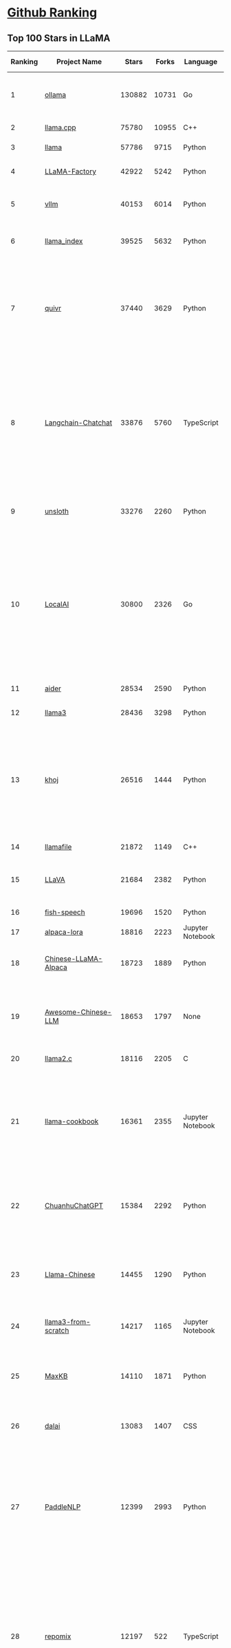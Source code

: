 [Github Ranking](../README.md)
==========

## Top 100 Stars in LLaMA

| Ranking | Project Name | Stars | Forks | Language | Open Issues | Description | Last Commit |
| ------- | ------------ | ----- | ----- | -------- | ----------- | ----------- | ----------- |
| 1 | [ollama](https://github.com/ollama/ollama) | 130882 | 10731 | Go | 1429 | Get up and running with Llama 3.3, DeepSeek-R1, Phi-4, Gemma 2, and other large language models. | 2025-03-04T03:23:58Z |
| 2 | [llama.cpp](https://github.com/ggml-org/llama.cpp) | 75780 | 10955 | C++ | 348 | LLM inference in C/C++ | 2025-03-04T07:05:15Z |
| 3 | [llama](https://github.com/meta-llama/llama) | 57786 | 9715 | Python | 421 | Inference code for Llama models | 2025-01-26T21:42:26Z |
| 4 | [LLaMA-Factory](https://github.com/hiyouga/LLaMA-Factory) | 42922 | 5242 | Python | 328 | Unified Efficient Fine-Tuning of 100+ LLMs & VLMs (ACL 2024) | 2025-03-03T16:17:10Z |
| 5 | [vllm](https://github.com/vllm-project/vllm) | 40153 | 6014 | Python | 1364 | A high-throughput and memory-efficient inference and serving engine for LLMs | 2025-03-04T10:39:16Z |
| 6 | [llama_index](https://github.com/run-llama/llama_index) | 39525 | 5632 | Python | 681 | LlamaIndex is the leading framework for building LLM-powered agents over your data. | 2025-03-04T04:34:47Z |
| 7 | [quivr](https://github.com/QuivrHQ/quivr) | 37440 | 3629 | Python | 25 | Opiniated RAG for integrating GenAI in your apps 🧠   Focus on your product rather than the RAG. Easy integration in existing products with customisation!  Any LLM: GPT4, Groq, Llama. Any Vectorstore: PGVector, Faiss. Any Files. Anyway you want.  | 2025-02-27T13:40:45Z |
| 8 | [Langchain-Chatchat](https://github.com/chatchat-space/Langchain-Chatchat) | 33876 | 5760 | TypeScript | 203 | Langchain-Chatchat（原Langchain-ChatGLM）基于 Langchain 与 ChatGLM, Qwen 与 Llama 等语言模型的 RAG 与 Agent 应用 \| Langchain-Chatchat (formerly langchain-ChatGLM), local knowledge based LLM (like ChatGLM, Qwen and Llama) RAG and Agent app with langchain  | 2024-11-29T05:06:44Z |
| 9 | [unsloth](https://github.com/unslothai/unsloth) | 33276 | 2260 | Python | 797 | Finetune Llama 3.3, DeepSeek-R1 & Reasoning LLMs 2x faster with 70% less memory! 🦥 | 2025-03-04T10:38:46Z |
| 10 | [LocalAI](https://github.com/mudler/LocalAI) | 30800 | 2326 | Go | 405 | :robot: The free, Open Source alternative to OpenAI, Claude and others. Self-hosted and local-first. Drop-in replacement for OpenAI,  running on consumer-grade hardware. No GPU required. Runs gguf, transformers, diffusers and many more models architectures. Features: Generate Text, Audio, Video, Images, Voice Cloning, Distributed, P2P inference | 2025-03-04T09:33:18Z |
| 11 | [aider](https://github.com/Aider-AI/aider) | 28534 | 2590 | Python | 555 | aider is AI pair programming in your terminal | 2025-03-03T23:14:25Z |
| 12 | [llama3](https://github.com/meta-llama/llama3) | 28436 | 3298 | Python | 166 | The official Meta Llama 3 GitHub site | 2025-01-26T21:39:06Z |
| 13 | [khoj](https://github.com/khoj-ai/khoj) | 26516 | 1444 | Python | 70 | Your AI second brain. Self-hostable. Get answers from the web or your docs. Build custom agents, schedule automations, do deep research. Turn any online or local LLM into your personal, autonomous AI (gpt, claude, gemini, llama, qwen, mistral). Get started - free. | 2025-03-04T04:05:37Z |
| 14 | [llamafile](https://github.com/Mozilla-Ocho/llamafile) | 21872 | 1149 | C++ | 167 | Distribute and run LLMs with a single file. | 2025-01-30T00:07:37Z |
| 15 | [LLaVA](https://github.com/haotian-liu/LLaVA) | 21684 | 2382 | Python | 1047 | [NeurIPS'23 Oral] Visual Instruction Tuning (LLaVA) built towards GPT-4V level capabilities and beyond. | 2024-08-12T09:52:38Z |
| 16 | [fish-speech](https://github.com/fishaudio/fish-speech) | 19696 | 1520 | Python | 41 | SOTA Open Source TTS | 2025-03-03T18:44:04Z |
| 17 | [alpaca-lora](https://github.com/tloen/alpaca-lora) | 18816 | 2223 | Jupyter Notebook | 333 | Instruct-tune LLaMA on consumer hardware | 2024-07-29T13:37:49Z |
| 18 | [Chinese-LLaMA-Alpaca](https://github.com/ymcui/Chinese-LLaMA-Alpaca) | 18723 | 1889 | Python | 1 | 中文LLaMA&Alpaca大语言模型+本地CPU/GPU训练部署 (Chinese LLaMA & Alpaca LLMs) | 2024-04-30T04:28:38Z |
| 19 | [Awesome-Chinese-LLM](https://github.com/HqWu-HITCS/Awesome-Chinese-LLM) | 18653 | 1797 | None | 5 | 整理开源的中文大语言模型，以规模较小、可私有化部署、训练成本较低的模型为主，包括底座模型，垂直领域微调及应用，数据集与教程等。 | 2024-09-19T11:06:18Z |
| 20 | [llama2.c](https://github.com/karpathy/llama2.c) | 18116 | 2205 | C | 122 | Inference Llama 2 in one file of pure C | 2024-08-06T09:44:40Z |
| 21 | [llama-cookbook](https://github.com/meta-llama/llama-cookbook) | 16361 | 2355 | Jupyter Notebook | 15 | Welcome to the Llama Cookbook! This is your go to guide for Building with Llama: Getting started with Inference, Fine-Tuning, RAG. We also show you how to solve end to end problems using Llama model family and using them on various provider services   | 2025-03-04T10:47:55Z |
| 22 | [ChuanhuChatGPT](https://github.com/GaiZhenbiao/ChuanhuChatGPT) | 15384 | 2292 | Python | 124 | GUI for ChatGPT API and many LLMs. Supports agents, file-based QA, GPT finetuning and query with web search. All with a neat UI. | 2025-02-26T10:59:31Z |
| 23 | [Llama-Chinese](https://github.com/LlamaFamily/Llama-Chinese) | 14455 | 1290 | Python | 196 | Llama中文社区，Llama3在线体验和微调模型已开放，实时汇总最新Llama3学习资料，已将所有代码更新适配Llama3，构建最好的中文Llama大模型，完全开源可商用 | 2024-09-05T13:50:43Z |
| 24 | [llama3-from-scratch](https://github.com/naklecha/llama3-from-scratch) | 14217 | 1165 | Jupyter Notebook | 13 | llama3 implementation one matrix multiplication at a time | 2024-05-23T14:34:05Z |
| 25 | [MaxKB](https://github.com/1Panel-dev/MaxKB) | 14110 | 1871 | Python | 121 | 💬 Ready-to-use & flexible RAG Chatbot, supporting mainstream large language models (LLMs) such as DeepSeek-R1, Llama 3.3, Qwen2, OpenAI and more. | 2025-03-04T10:39:51Z |
| 26 | [dalai](https://github.com/cocktailpeanut/dalai) | 13083 | 1407 | CSS | 293 | The simplest way to run LLaMA on your local machine | 2024-06-18T20:29:46Z |
| 27 | [PaddleNLP](https://github.com/PaddlePaddle/PaddleNLP) | 12399 | 2993 | Python | 317 | 👑 Easy-to-use and powerful NLP and LLM library with 🤗 Awesome model zoo, supporting wide-range of NLP tasks from research to industrial applications, including 🗂Text Classification,  🔍 Neural Search, ❓ Question Answering, ℹ️ Information Extraction, 📄 Document Intelligence, 💌 Sentiment Analysis etc.  | 2025-03-04T09:57:30Z |
| 28 | [repomix](https://github.com/yamadashy/repomix) | 12197 | 522 | TypeScript | 50 | 📦 Repomix (formerly Repopack) is a powerful tool that packs your entire repository into a single, AI-friendly file. Perfect for when you need to feed your codebase to Large Language Models (LLMs) or other AI tools like Claude, ChatGPT, DeepSeek, Perplexity, Gemini, Gemma, Llama, Grok, and more. | 2025-03-03T23:18:13Z |
| 29 | [h2ogpt](https://github.com/h2oai/h2ogpt) | 11701 | 1286 | Python | 283 | Private chat with local GPT with document, images, video, etc. 100% private, Apache 2.0. Supports oLLaMa, Mixtral, llama.cpp, and more. Demo: https://gpt.h2o.ai/ https://gpt-docs.h2o.ai/ | 2025-02-25T08:08:30Z |
| 30 | [ludwig](https://github.com/ludwig-ai/ludwig) | 11349 | 1202 | Python | 38 | Low-code framework for building custom LLMs, neural networks, and other AI models | 2025-03-03T20:40:07Z |
| 31 | [sglang](https://github.com/sgl-project/sglang) | 11295 | 1132 | Python | 324 | SGLang is a fast serving framework for large language models and vision language models. | 2025-03-04T07:49:59Z |
| 32 | [llama-gpt](https://github.com/getumbrel/llama-gpt) | 10943 | 717 | TypeScript | 85 | A self-hosted, offline, ChatGPT-like chatbot. Powered by Llama 2. 100% private, with no data leaving your device. New: Code Llama support! | 2024-04-23T18:56:06Z |
| 33 | [OpenLLM](https://github.com/bentoml/OpenLLM) | 10833 | 686 | Python | 0 | Run any open-source LLMs, such as DeepSeek and Llama, as OpenAI compatible API endpoint in the cloud. | 2025-03-03T20:40:11Z |
| 34 | [shell_gpt](https://github.com/TheR1D/shell_gpt) | 10443 | 822 | Python | 81 | A command-line productivity tool powered by AI large language models like GPT-4, will help you accomplish your tasks faster and more efficiently. | 2025-02-17T04:11:14Z |
| 35 | [petals](https://github.com/bigscience-workshop/petals) | 9477 | 540 | Python | 89 | 🌸 Run LLMs at home, BitTorrent-style. Fine-tuning and inference up to 10x faster than offloading | 2024-09-07T11:54:28Z |
| 36 | [mastra](https://github.com/mastra-ai/mastra) | 9110 | 377 | TypeScript | 32 | The TypeScript AI agent framework. ⚡ Assistants, RAG, observability. Supports any LLM: GPT-4, Claude, Gemini, Llama. | 2025-03-04T06:40:40Z |
| 37 | [llama-cpp-python](https://github.com/abetlen/llama-cpp-python) | 8760 | 1067 | Python | 517 | Python bindings for llama.cpp | 2025-03-03T20:39:05Z |
| 38 | [TinyLlama](https://github.com/jzhang38/TinyLlama) | 8266 | 510 | Python | 42 | The TinyLlama project is an open endeavor to pretrain a 1.1B Llama model on 3 trillion tokens. | 2024-05-03T20:21:20Z |
| 39 | [PowerInfer](https://github.com/SJTU-IPADS/PowerInfer) | 8132 | 424 | C++ | 104 | High-speed Large Language Model Serving for Local Deployment | 2025-02-19T08:15:55Z |
| 40 | [BELLE](https://github.com/LianjiaTech/BELLE) | 8061 | 767 | HTML | 104 | BELLE: Be Everyone's Large Language model Engine（开源中文对话大模型） | 2024-10-16T11:38:59Z |
| 41 | [bisheng](https://github.com/dataelement/bisheng) | 7753 | 1312 | Python | 73 | BISHENG is an open LLM devops platform for next generation Enterprise AI applications. Powerful and comprehensive features include: GenAI workflow, RAG, Agent, Unified model management, Evaluation, SFT, Dataset Management, Enterprise-level System Management, Observability and more. | 2025-03-04T10:04:04Z |
| 42 | [reor](https://github.com/reorproject/reor) | 7698 | 465 | TypeScript | 108 | Private & local AI personal knowledge management app for high entropy people. | 2025-03-01T17:29:48Z |
| 43 | [open_llama](https://github.com/openlm-research/open_llama) | 7452 | 395 | None | 36 | OpenLLaMA, a permissively licensed open source reproduction of Meta AI’s LLaMA 7B trained on the RedPajama dataset | 2023-07-16T13:42:13Z |
| 44 | [GPTCache](https://github.com/zilliztech/GPTCache) | 7437 | 528 | Python | 71 | Semantic cache for LLMs. Fully integrated with LangChain and llama_index.  | 2024-09-18T02:05:21Z |
| 45 | [llama-stack](https://github.com/meta-llama/llama-stack) | 7383 | 903 | Python | 138 | Composable building blocks to build Llama Apps | 2025-03-04T07:53:38Z |
| 46 | [ipex-llm](https://github.com/intel/ipex-llm) | 7324 | 1311 | Python | 1075 | Accelerate local LLM inference and finetuning (LLaMA, Mistral, ChatGLM, Qwen, DeepSeek, Mixtral, Gemma, Phi, MiniCPM, Qwen-VL, MiniCPM-V, etc.) on Intel XPU (e.g., local PC with iGPU and NPU, discrete GPU such as Arc, Flex and Max); seamlessly integrate with llama.cpp, Ollama, HuggingFace, LangChain, LlamaIndex, vLLM, DeepSpeed, Axolotl, etc. | 2025-03-04T07:34:53Z |
| 47 | [Chinese-LLaMA-Alpaca-2](https://github.com/ymcui/Chinese-LLaMA-Alpaca-2) | 7155 | 577 | Python | 1 | 中文LLaMA-2 & Alpaca-2大模型二期项目 + 64K超长上下文模型 (Chinese LLaMA-2 & Alpaca-2 LLMs with 64K long context models) | 2024-09-23T02:52:19Z |
| 48 | [inference](https://github.com/xorbitsai/inference) | 6772 | 556 | Python | 171 | Replace OpenAI GPT with another LLM in your app by changing a single line of code. Xinference gives you the freedom to use any LLM you need. With Xinference, you're empowered to run inference with any open-source language models, speech recognition models, and multimodal models, whether in the cloud, on-premises, or even on your laptop. | 2025-03-03T15:27:47Z |
| 49 | [k8sgpt](https://github.com/k8sgpt-ai/k8sgpt) | 6310 | 750 | Go | 66 | Giving Kubernetes Superpowers to everyone | 2025-03-04T07:58:45Z |
| 50 | [Firefly](https://github.com/yangjianxin1/Firefly) | 6215 | 556 | Python | 204 | Firefly: 大模型训练工具，支持训练Qwen2.5、Qwen2、Yi1.5、Phi-3、Llama3、Gemma、MiniCPM、Yi、Deepseek、Orion、Xverse、Mixtral-8x7B、Zephyr、Mistral、Baichuan2、Llma2、Llama、Qwen、Baichuan、ChatGLM2、InternLM、Ziya2、Vicuna、Bloom等大模型 | 2024-10-24T02:27:42Z |
| 51 | [langchain4j](https://github.com/langchain4j/langchain4j) | 6123 | 1164 | Java | 358 | Java version of LangChain | 2025-03-04T09:02:06Z |
| 52 | [lit-llama](https://github.com/Lightning-AI/lit-llama) | 6036 | 520 | Python | 109 | Implementation of the LLaMA language model based on nanoGPT. Supports flash attention, Int8 and GPTQ 4bit quantization, LoRA and LLaMA-Adapter fine-tuning, pre-training. Apache 2.0-licensed. | 2024-09-06T11:38:12Z |
| 53 | [ms-swift](https://github.com/modelscope/ms-swift) | 5979 | 514 | Python | 413 | Use PEFT or Full-parameter to finetune 450+ LLMs (Qwen2.5, InternLM3, GLM4, Llama3.3, Mistral, Yi1.5, Baichuan2, DeepSeek-R1, ...) and 150+ MLLMs (Qwen2.5-VL, Qwen2-Audio, Llama3.2-Vision, Llava, InternVL2.5, MiniCPM-V-2.6, GLM4v, Xcomposer2.5, Yi-VL, DeepSeek-VL2, Phi3.5-Vision, GOT-OCR2, ...). | 2025-03-04T10:38:26Z |
| 54 | [LaWGPT](https://github.com/pengxiao-song/LaWGPT) | 5918 | 545 | Python | 86 |  🎉 Repo for LaWGPT, Chinese-Llama tuned with Chinese Legal knowledge. 基于中文法律知识的大语言模型 | 2024-06-11T07:20:19Z |
| 55 | [llama-models](https://github.com/meta-llama/llama-models) | 5869 | 999 | Python | 85 | Utilities intended for use with Llama models. | 2025-03-01T18:35:13Z |
| 56 | [LLaMA-Adapter](https://github.com/OpenGVLab/LLaMA-Adapter) | 5821 | 379 | Python | 106 | [ICLR 2024] Fine-tuning LLaMA to follow Instructions within 1 Hour and 1.2M Parameters | 2024-03-14T08:12:53Z |
| 57 | [lmdeploy](https://github.com/InternLM/lmdeploy) | 5751 | 502 | Python | 361 | LMDeploy is a toolkit for compressing, deploying, and serving LLMs. | 2025-03-04T08:14:18Z |
| 58 | [airllm](https://github.com/lyogavin/airllm) | 5719 | 456 | Jupyter Notebook | 109 | AirLLM 70B inference with single 4GB GPU | 2024-11-24T23:32:29Z |
| 59 | [serge](https://github.com/serge-chat/serge) | 5701 | 403 | Svelte | 18 | A web interface for chatting with Alpaca through llama.cpp. Fully dockerized, with an easy to use API. | 2025-03-04T08:40:11Z |
| 60 | [Baichuan-7B](https://github.com/baichuan-inc/Baichuan-7B) | 5693 | 509 | Python | 85 | A large-scale 7B pretraining language model developed by BaiChuan-Inc. | 2024-07-18T14:23:01Z |
| 61 | [promptfoo](https://github.com/promptfoo/promptfoo) | 5693 | 470 | TypeScript | 153 | Test your prompts, agents, and RAGs. Red teaming, pentesting, and vulnerability scanning for LLMs. Compare performance of GPT, Claude, Gemini, Llama, and more. Simple declarative configs with command line and CI/CD integration. | 2025-03-04T06:39:36Z |
| 62 | [llamacoder](https://github.com/Nutlope/llamacoder) | 5618 | 1205 | TypeScript | 35 | Open source Claude Artifacts – built with Llama 3.1 405B | 2025-01-22T11:28:23Z |
| 63 | [mergekit](https://github.com/arcee-ai/mergekit) | 5346 | 505 | Python | 195 | Tools for merging pretrained large language models. | 2025-03-03T03:12:01Z |
| 64 | [llama-fs](https://github.com/iyaja/llama-fs) | 5186 | 325 | TypeScript | 44 | A self-organizing file system with llama 3 | 2025-02-18T01:58:14Z |
| 65 | [AstrBot](https://github.com/Soulter/AstrBot) | 5074 | 302 | Python | 139 | ✨ 易上手的多平台 LLM 聊天机器人及开发框架 ✨ 平台支持 QQ、QQ频道、Telegram、微信、企微、飞书 \| OpenAI、DeepSeek、Gemini、硅基流动、月之暗面、Ollama、OneAPI、Dify 等。附带 WebUI。 | 2025-03-04T05:07:39Z |
| 66 | [enchanted](https://github.com/gluonfield/enchanted) | 4963 | 310 | Swift | 88 | Enchanted is iOS and macOS app for chatting with private self hosted language models such as Llama2, Mistral or Vicuna using Ollama. | 2025-01-27T21:47:06Z |
| 67 | [llm-answer-engine](https://github.com/developersdigest/llm-answer-engine) | 4858 | 766 | TypeScript | 25 | Build a Perplexity-Inspired Answer Engine Using Next.js, Groq, Llama-3, Langchain, OpenAI, Upstash, Brave & Serper | 2024-09-28T16:41:53Z |
| 68 | [Huatuo-Llama-Med-Chinese](https://github.com/SCIR-HI/Huatuo-Llama-Med-Chinese) | 4683 | 472 | Python | 26 | Repo for BenTsao [original name: HuaTuo (华驼)], Instruction-tuning Large Language Models with Chinese Medical Knowledge. 本草（原名：华驼）模型仓库，基于中文医学知识的大语言模型指令微调 | 2025-02-21T02:04:37Z |
| 69 | [Liger-Kernel](https://github.com/linkedin/Liger-Kernel) | 4546 | 274 | Python | 48 | Efficient Triton Kernels for LLM Training | 2025-03-03T21:00:49Z |
| 70 | [llm-scraper](https://github.com/mishushakov/llm-scraper) | 4517 | 262 | TypeScript | 11 | Turn any webpage into structured data using LLMs | 2024-08-30T17:36:16Z |
| 71 | [GPT-4-LLM](https://github.com/Instruction-Tuning-with-GPT-4/GPT-4-LLM) | 4275 | 303 | HTML | 13 | Instruction Tuning with GPT-4 | 2023-06-11T13:40:30Z |
| 72 | [h2o-llmstudio](https://github.com/h2oai/h2o-llmstudio) | 4202 | 438 | Python | 37 | H2O LLM Studio - a framework and no-code GUI for fine-tuning LLMs. Documentation: https://docs.h2o.ai/h2o-llmstudio/ | 2025-03-03T08:54:32Z |
| 73 | [YuE](https://github.com/multimodal-art-projection/YuE) | 4198 | 448 | Python | 39 | YuE: Open Full-song Music Generation Foundation Model, something similar to Suno.ai but open | 2025-03-01T04:29:00Z |
| 74 | [g1](https://github.com/bklieger-groq/g1) | 4188 | 378 | Python | 1 | g1: Using Llama-3.1 70b on Groq to create o1-like reasoning chains | 2025-01-27T18:36:13Z |
| 75 | [llama-dl](https://github.com/shawwn/llama-dl) | 4166 | 418 | Shell | 9 | High-speed download of LLaMA, Facebook's 65B parameter GPT model | 2023-06-28T16:56:55Z |
| 76 | [llama-stack-apps](https://github.com/meta-llama/llama-stack-apps) | 4155 | 609 | None | 19 | Agentic components of the Llama Stack APIs | 2025-02-28T22:12:41Z |
| 77 | [Chinese-Vicuna](https://github.com/Facico/Chinese-Vicuna) | 4150 | 419 | C | 65 | Chinese-Vicuna: A Chinese Instruction-following LLaMA-based Model —— 一个中文低资源的llama+lora方案，结构参考alpaca | 2024-11-14T12:37:47Z |
| 78 | [llama3-Chinese-chat](https://github.com/CrazyBoyM/llama3-Chinese-chat) | 4138 | 341 | Python | 29 | Llama3、Llama3.1 中文仓库（随书籍撰写中...  各种网友及厂商微调、魔改版本有趣权重 & 训练、推理、评测、部署教程视频 & 文档） | 2024-09-16T10:05:58Z |
| 79 | [awesome-LLM-resourses](https://github.com/WangRongsheng/awesome-LLM-resourses) | 3885 | 414 | None | 0 | 🧑‍🚀 全世界最好的LLM资料总结（数据处理、模型训练、模型部署、o1 模型、小语言模型、视觉语言模型） \| Summary of the world's best LLM resources.  | 2025-03-02T04:32:15Z |
| 80 | [data-juicer](https://github.com/modelscope/data-juicer) | 3815 | 214 | Python | 25 | Data processing for and with foundation models!  🍎 🍋 🌽 ➡️ ➡️🍸 🍹 🍷 | 2025-03-04T09:37:58Z |
| 81 | [llama_cloud_services](https://github.com/run-llama/llama_cloud_services) | 3748 | 367 | Python | 224 | Knowledge Agents and Management in the Cloud | 2025-02-28T14:17:00Z |
| 82 | [MedicalGPT](https://github.com/shibing624/MedicalGPT) | 3655 | 533 | Python | 36 | MedicalGPT: Training Your Own Medical GPT Model with ChatGPT Training Pipeline. 训练医疗大模型，实现了包括增量预训练(PT)、有监督微调(SFT)、RLHF、DPO、ORPO、GRPO。 | 2025-02-28T04:06:35Z |
| 83 | [llama-hub](https://github.com/run-llama/llama-hub) | 3470 | 738 | Jupyter Notebook | 82 | A library of data loaders for LLMs made by the community -- to be used with LlamaIndex and/or LangChain | 2024-03-01T15:17:16Z |
| 84 | [fastllm](https://github.com/ztxz16/fastllm) | 3397 | 348 | C++ | 234 | 纯c++的全平台llm加速库，支持python调用，chatglm-6B级模型单卡可达10000+token / s，支持glm, llama, moss基座，手机端流畅运行 | 2025-02-27T11:22:40Z |
| 85 | [obsidian-smart-connections](https://github.com/brianpetro/obsidian-smart-connections) | 3365 | 199 | JavaScript | 337 | Chat with your notes & see links to related content with AI embeddings. Use local models or 100+ via APIs like Claude, Gemini, ChatGPT & Llama 3 | 2025-03-04T01:00:25Z |
| 86 | [higgsfield](https://github.com/higgsfield-ai/higgsfield) | 3319 | 557 | Jupyter Notebook | 1 | Fault-tolerant, highly scalable GPU orchestration, and a machine learning framework designed for training models with billions to trillions of parameters | 2024-05-25T17:43:07Z |
| 87 | [YAYI](https://github.com/wenge-research/YAYI) | 3265 | 43 | Python | 0 | 雅意大模型：为客户打造安全可靠的专属大模型，基于大规模中英文多领域指令数据训练的 LlaMA 2 & BLOOM 系列模型，由中科闻歌算法团队研发。(Repo for YaYi Chinese LLMs based on LlaMA2 & BLOOM) | 2024-01-17T07:37:16Z |
| 88 | [zero_nlp](https://github.com/yuanzhoulvpi2017/zero_nlp) | 3264 | 393 | Jupyter Notebook | 96 | 中文nlp解决方案(大模型、数据、模型、训练、推理)  | 2025-02-12T13:56:56Z |
| 89 | [LangChain-ChatGLM-Webui](https://github.com/X-D-Lab/LangChain-ChatGLM-Webui) | 3238 | 488 | Python | 45 | 基于LangChain和ChatGLM-6B等系列LLM的针对本地知识库的自动问答 | 2024-04-15T15:03:05Z |
| 90 | [InternGPT](https://github.com/OpenGVLab/InternGPT) | 3214 | 231 | Python | 19 | InternGPT (iGPT) is an open source demo platform where you can easily showcase your AI models. Now it supports DragGAN, ChatGPT, ImageBind, multimodal chat like GPT-4, SAM, interactive image editing, etc. Try it at igpt.opengvlab.com (支持DragGAN、ChatGPT、ImageBind、SAM的在线Demo系统) | 2024-08-20T12:51:03Z |
| 91 | [langroid](https://github.com/langroid/langroid) | 3111 | 298 | Python | 49 | Harness LLMs with Multi-Agent Programming | 2025-03-04T01:56:49Z |
| 92 | [casibase](https://github.com/casibase/casibase) | 3093 | 382 | Go | 37 | AI Cloud OS: ⚡️Open-source RAG knowledge database with admin UI, user management and Single-Sign-On⚡️, supports ChatGPT, Claude, DeepSeek R1, Llama, Gemini, HuggingFace, etc., chat bot demo: https://ai.casibase.com, admin UI demo: https://ai-admin.casibase.com | 2025-03-04T01:11:24Z |
| 93 | [Linly](https://github.com/CVI-SZU/Linly) | 3048 | 236 | Python | 109 | Chinese-LLaMA 1&2、Chinese-Falcon 基础模型；ChatFlow中文对话模型；中文OpenLLaMA模型；NLP预训练/指令微调数据集 | 2024-04-14T05:19:19Z |
| 94 | [GPTQ-for-LLaMa](https://github.com/qwopqwop200/GPTQ-for-LLaMa) | 3041 | 461 | Python | 61 | 4 bits quantization of LLaMA using GPTQ | 2024-07-13T04:45:28Z |
| 95 | [LLamaSharp](https://github.com/SciSharp/LLamaSharp) | 3015 | 391 | C# | 153 | A C#/.NET library to run LLM (🦙LLaMA/LLaVA) on your local device efficiently. | 2025-03-01T13:48:31Z |
| 96 | [lightllm](https://github.com/ModelTC/lightllm) | 2974 | 231 | Python | 67 | LightLLM is a Python-based LLM (Large Language Model) inference and serving framework, notable for its lightweight design, easy scalability, and high-speed performance. | 2025-03-04T06:14:27Z |
| 97 | [Video-LLaMA](https://github.com/DAMO-NLP-SG/Video-LLaMA) | 2936 | 269 | Python | 61 | [EMNLP 2023 Demo] Video-LLaMA: An Instruction-tuned Audio-Visual Language Model for Video Understanding | 2024-06-04T07:06:41Z |
| 98 | [PurpleLlama](https://github.com/meta-llama/PurpleLlama) | 2934 | 488 | Python | 6 | Set of tools to assess and improve LLM security. | 2025-02-14T21:34:34Z |
| 99 | [AGiXT](https://github.com/Josh-XT/AGiXT) | 2921 | 390 | Python | 9 | AGiXT is a dynamic AI Agent Automation Platform that seamlessly orchestrates instruction management and complex task execution across diverse AI providers. Combining adaptive memory, smart features, and a versatile plugin system, AGiXT delivers efficient and comprehensive AI solutions. | 2025-02-27T04:52:07Z |
| 100 | [LLaMA-Omni](https://github.com/ictnlp/LLaMA-Omni) | 2835 | 193 | Python | 47 | LLaMA-Omni is a low-latency and high-quality end-to-end speech interaction model built upon Llama-3.1-8B-Instruct, aiming to achieve speech capabilities at the GPT-4o level. | 2024-11-14T04:49:55Z |

